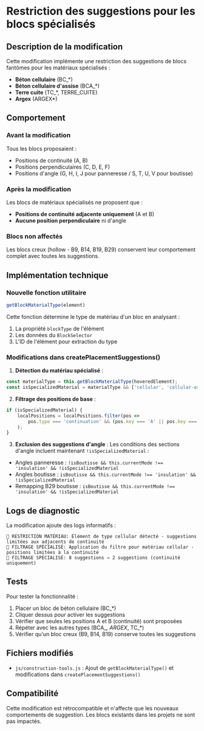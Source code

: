 # Restriction des suggestions pour les blocs spécialisés

## Description de la modification

Cette modification implémente une restriction des suggestions de blocs fantômes pour les matériaux spécialisés :
- **Béton cellulaire** (BC_*)
- **Béton cellulaire d'assise** (BCA_*)  
- **Terre cuite** (TC_*, TERRE_CUITE)
- **Argex** (ARGEX*)

## Comportement

### Avant la modification
Tous les blocs proposaient :
- Positions de continuité (A, B)
- Positions perpendiculaires (C, D, E, F)
- Positions d'angle (G, H, I, J pour panneresse / S, T, U, V pour boutisse)

### Après la modification
Les blocs de matériaux spécialisés ne proposent que :
- **Positions de continuité adjacente uniquement** (A et B)
- **Aucune position perpendiculaire** ni d'angle

### Blocs non affectés
Les blocs creux (hollow - B9, B14, B19, B29) conservent leur comportement complet avec toutes les suggestions.

## Implémentation technique

### Nouvelle fonction utilitaire
```javascript
getBlockMaterialType(element)
```
Cette fonction détermine le type de matériau d'un bloc en analysant :
1. La propriété `blockType` de l'élément
2. Les données du `BlockSelector`
3. L'ID de l'élément pour extraction du type

### Modifications dans createPlacementSuggestions()

1. **Détection du matériau spécialisé** :
```javascript
const materialType = this.getBlockMaterialType(hoveredElement);
const isSpecializedMaterial = materialType && ['cellular', 'cellular-assise', 'argex', 'terracotta'].includes(materialType);
```

2. **Filtrage des positions de base** :
```javascript
if (isSpecializedMaterial) {
    localPositions = localPositions.filter(pos => 
        pos.type === 'continuation' && (pos.key === 'A' || pos.key === 'B')
    );
}
```

3. **Exclusion des suggestions d'angle** :
Les conditions des sections d'angle incluent maintenant `!isSpecializedMaterial` :
- Angles panneresse : `!isBoutisse && this.currentMode !== 'insulation' && !isSpecializedMaterial`
- Angles boutisse : `isBoutisse && this.currentMode !== 'insulation' && !isSpecializedMaterial`
- Remapping B29 boutisse : `isBoutisse && this.currentMode !== 'insulation' && !isSpecializedMaterial`

## Logs de diagnostic

La modification ajoute des logs informatifs :
```
🔧 RESTRICTION MATÉRIAU: Élément de type cellular détecté - suggestions limitées aux adjacents de continuité
🔧 FILTRAGE SPÉCIALISÉ: Application du filtre pour matériau cellular - positions limitées à la continuité  
🔧 FILTRAGE SPÉCIALISÉ: 8 suggestions → 2 suggestions (continuité uniquement)
```

## Tests

Pour tester la fonctionnalité :

1. Placer un bloc de béton cellulaire (BC_*) 
2. Cliquer dessus pour activer les suggestions
3. Vérifier que seules les positions A et B (continuité) sont proposées
4. Répéter avec les autres types (BCA_*, ARGEX*, TC_*)
5. Vérifier qu'un bloc creux (B9, B14, B19) conserve toutes les suggestions

## Fichiers modifiés

- `js/construction-tools.js` : Ajout de `getBlockMaterialType()` et modifications dans `createPlacementSuggestions()`

## Compatibilité

Cette modification est rétrocompatible et n'affecte que les nouveaux comportements de suggestion. Les blocs existants dans les projets ne sont pas impactés.